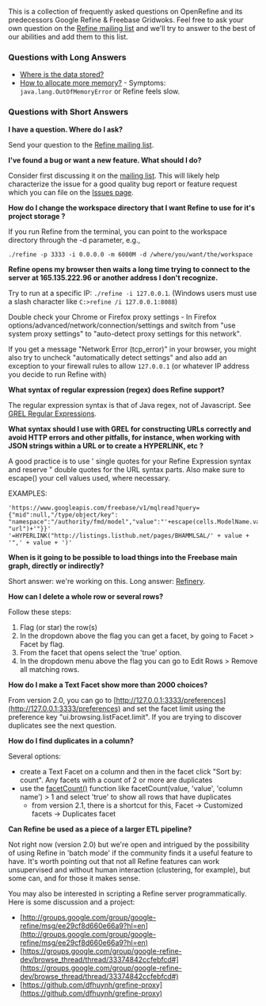 This is a collection of frequently asked questions on OpenRefine and its predecessors Google Refine & Freebase Gridwoks. Feel free to ask your own question on the [Refine mailing list](http://groups.google.com/group/google-refine/) and we'll try to answer to the best of our abilities and add them to this list.

### Questions with Long Answers

* [Where is the data stored?](http://code.google.com/p/google-refine/wiki/FaqWhereIsDataStored)
* [How to allocate more memory?](Allocating-More-Memory) - Symptoms: `java.lang.OutOfMemoryError` or Refine feels slow.

### Questions with Short Answers

**I have a question. Where do I ask?**

Send your question to the [Refine mailing list](http://groups.google.com/group/google-refine/).

**I've found a bug or want a new feature. What should I do?**

Consider first discussing it on the [mailing list](http://groups.google.com/group/google-refine/). This will likely help characterize the issue for a good quality bug report or feature request which you can file on the [Issues page](https://github.com/OpenRefine/OpenRefine/issues).

**How do I change the workspace directory that I want Refine to use for it's project storage ?**

If you run Refine from the terminal, you can point to the workspace directory through the -d parameter, e.g.,

    ./refine -p 3333 -i 0.0.0.0 -m 6000M -d /where/you/want/the/workspace

**Refine opens my browser then waits a long time trying to connect to the server at 165.135.222.96 or another address I don't recognize.**

Try to run at a specific IP: `./refine -i 127.0.0.1`. (Windows users must use a slash character like `C:>refine /i 127.0.0.1:8088`)

Double check your Chrome or Firefox proxy settings - In Firefox options/advanced/network/connection/settings and switch from "use system proxy settings" to "auto-detect proxy settings for this network".

If you get a message "Network Error (tcp_error)" in your browser, you might also try to uncheck "automatically detect settings" and also add an exception to your firewall rules to allow `127.0.0.1` (or whatever IP address you decide to run Refine with)

**What syntax of regular expression (regex) does Refine support?**

The regular expression syntax is that of Java regex, not of Javascript. See [GREL Regular Expressions](http://code.google.com/p/google-refine/wiki/UnderstandingRegularExpressions).

**What syntax should I use with GREL for constructing URLs correctly and avoid HTTP errors and other pitfalls, for instance, when working with JSON strings within a URL or to create a HYPERLINK, etc ?**

A good practice is to use ' single quotes for your Refine Expression syntax and reserve " double quotes for the URL syntax parts. Also make sure to escape() your cell values used, where necessary.

EXAMPLES:

    'https://www.googleapis.com/freebase/v1/mqlread?query={"mid":null,"/type/object/key": "namespace":"/authority/fmd/model","value":"'+escape(cells.ModelName.value, "url")+'"}}'
    '=HYPERLINK("http://listings.listhub.net/pages/BHAMMLSAL/' + value + '",' + value + ')'

**When is it going to be possible to load things into the Freebase main graph, directly or indirectly?**

Short answer: we're working on this. Long answer: [Refinery](http://wiki.freebase.com/wiki/Refinery).

**How can I delete a whole row or several rows?**

Follow these steps:
1. Flag (or star) the row(s)
2. In the dropdown above the flag you can get a facet, by going to Facet > Facet by flag.
3. From the facet that opens select the 'true' option.
4. In the dropdown menu above the flag you can go to Edit Rows > Remove all matching rows.

**How do I make a Text Facet show more than 2000 choices?**

From version 2.0, you can go to [http://127.0.0.1:3333/preferences](http://127.0.0.1:3333/preferences) and set the facet limit using the preference key "ui.browsing.listFacet.limit". If you are trying to discover duplicates see the next question.

**How do I find duplicates in a column?**

Several options:
* create a Text Facet on a column and then in the facet click "Sort by: count". Any facets with a count of 2 or more are duplicates
* use the [facetCount()](http://code.google.com/p/google-refine/wiki/GRELOtherFunctions) function like facetCount(value, 'value', 'column name') > 1 and select 'true' to show all rows that have duplicates
    * from version 2.1, there is a shortcut for this, Facet → Customized facets → Duplicates facet

**Can Refine be used as a piece of a larger ETL pipeline?**

Not right now (version 2.0) but we're open and intrigued by the possibility of using Refine in 'batch mode' if the community finds it a useful feature to have. It's worth pointing out that not all Refine features can work unsupervised and without human interaction (clustering, for example), but some can, and for those it makes sense.

You may also be interested in scripting a Refine server programmatically. Here is some discussion and a project:

+ [http://groups.google.com/group/google-refine/msg/ee29cf8d660e66a9?hl=en](http://groups.google.com/group/google-refine/msg/ee29cf8d660e66a9?hl=en)
+ [https://groups.google.com/group/google-refine-dev/browse_thread/thread/33374842ccfebfcd#](https://groups.google.com/group/google-refine-dev/browse_thread/thread/33374842ccfebfcd#)
+ [https://github.com/dfhuynh/grefine-proxy](https://github.com/dfhuynh/grefine-proxy)